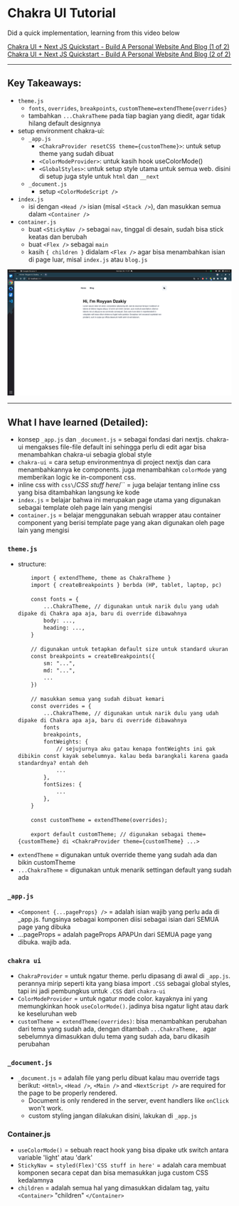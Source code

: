 # Chakra UI Tutorial

Did a quick implementation, learning from this video below

[Chakra UI + Next JS Quickstart - Build A Personal Website And Blog (1 of 2)](https://www.youtube.com/watch?v=lhOvI9s5gQY)
[Chakra UI + Next JS Quickstart - Build A Personal Website And Blog (2 of 2)](https://www.youtube.com/watch?v=G6_qqMrfTQg)

---
## Key Takeaways:
- `theme.js`
    - `fonts`, `overrides`, `breakpoints`, `customTheme=extendTheme{overrides}`
    - tambahkan `...ChakraTheme` pada tiap bagian yang diedit, agar tidak hilang default designnya
- setup environment chakra-ui:
    - `_app.js`
        - `<ChakraProvider resetCSS theme={customTheme}>`: untuk setup theme yang sudah dibuat
        - `<ColorModeProvider>`: untuk kasih hook useColorMode()
        - `<GlobalStyles>`: untuk setup style utama untuk semua web. disini di setup juga style untuk `html` dan `__next`
    - `_document.js`
        - setup `<ColorModeScript />`
- `index.js`
    - isi dengan `<Head />` isian (misal `<Stack />`), dan masukkan semua dalam  `<Container />`
- `container.js`
    - buat `<StickyNav />` sebagai `nav`, tinggal di desain, sudah bisa stick keatas dan berubah
    - buat `<Flex />` sebagai `main`
    - kasih `{ children }` didalam `<Flex />` agar bisa menambahkan isian di page luar, misal `index.js` atau `blog.js`

![](docs/ss.png)

---
## What I have learned (Detailed):
- konsep `_app.js` dan `_document.js` = sebagai fondasi dari nextjs. chakra-ui mengakses file-file default ini sehingga perlu di edit agar bisa menambahkan chakra-ui sebagia global style
- `chakra-ui` = cara setup environmentnya di project nextjs dan cara menambahkannya ke components. juga menambahkan `colorMode` yang memberikan logic ke in-component css.
- inline css with `css\`/*CSS stuff here*/\`` = juga belajar tentang inline css yang bisa ditambahkan langsung ke kode
- `index.js` = belajar bahwa ini merupakan page utama yang digunakan sebagai template oleh page lain yang mengisi
- `container.js` = belajar menggunakan sebuah wrapper atau container component yang berisi template page yang akan digunakan oleh page lain yang mengisi

### `theme.js`
- structure:
    ```
        import { extendTheme, theme as ChakraTheme }
        import { createBreakpoints } berbda (HP, tablet, laptop, pc)

        const fonts = {
            ...ChakraTheme, // digunakan untuk narik dulu yang udah dipake di Chakra apa aja, baru di override dibawahnya
            body: ...,
            heading: ...,
        }

        // digunakan untuk tetapkan default size untuk standard ukuran 
        const breakpoints = createBreakpoints({
            sm: "...",
            md: "...",
            ...
        })

        // masukkan semua yang sudah dibuat kemari
        const overrides = {
            ...ChakraTheme, // digunakan untuk narik dulu yang udah dipake di Chakra apa aja, baru di override dibawahnya
            fonts
            breakpoints,
            fontWeights: {
                // sejujurnya aku gatau kenapa fontWeights ini gak dibikin const kayak sebelumnya. kalau beda barangkali karena gaada standardnya? entah deh
                ...
            },
            fontSizes: {
                ...
            },
        }

        const customTheme = extendTheme(overrides);

        export default customTheme; // digunakan sebagai theme={customTheme} di <ChakraProvider theme={customTheme} ...>
    ```
- `extendTheme` = digunakan untuk override theme yang sudah ada dan bikin customTheme
- `...ChakraTheme` = digunakan untuk menarik settingan default yang sudah ada

### `_app.js`
- `<Component {...pageProps} />` = adalah isian wajib yang perlu ada di _app.js. fungsinya sebagai komponen diisi sebagai isian dari SEMUA page yang dibuka
- ...pageProps = adalah pageProps APAPUn dari SEMUA page yang dibuka. wajib ada.

### `chakra ui`
- `ChakraProvider` = untuk ngatur theme. perlu dipasang di awal di `_app.js`. perannya mirip seperti kita yang biasa import `.CSS` sebagai global styles, tapi ini jadi pembungkus untuk `.CSS` dari `chakra-ui`
- `ColorModeProvider` = untuk ngatur mode color. kayaknya ini yang memungkinkan hook `useColorMode()`. jadinya bisa ngatur light atau dark ke keseluruhan web
- `customTheme = extendTheme(overrides)`: bisa menambahkan perubahan dari tema yang sudah ada, dengan ditambah `...ChakraTheme, ` agar sebelumnya dimasukkan dulu tema yang sudah ada, baru dikasih perubahan

### `_document.js`
- `_document.js` = adalah file yang perlu dibuat kalau mau override tags berikut: `<Html>`, `<Head />`, `<Main />` and `<NextScript />` are required for the page to be properly rendered.
    - Document is only rendered in the server, event handlers like `onClick` won't work.
    - custom styling jangan dilakukan disini, lakukan di `_app.js`

### Container.js
- `useColorMode()` = sebuah react hook yang bisa dipake utk switch antara variable 'light' atau 'dark'
- `StickyNav = styled(Flex)'CSS stuff in here'` = adalah cara membuat komponen secara cepat dan bisa memasukkan juga custom CSS kedalamnya
- `children` = adalah semua hal yang dimasukkan didalam tag, yaitu `<Container>` "children" `</Container>`